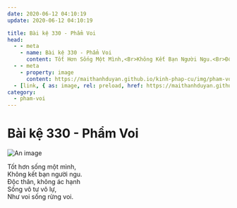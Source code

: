 ```yaml
---
date: 2020-06-12 04:10:19
update: 2020-06-12 04:10:19

title: Bài kệ 330 - Phẩm Voi
head:
  - - meta
    - name: Bài kệ 330 - Phẩm Voi
      content: Tốt Hơn Sống Một Mình,<Br>Không Kết Bạn Người Ngu.<Br>Ðộc Thân, Không Ác Hạnh<Br>Sống Vô Tư Vô Lự,<Br>Như Voi Sống Rừng Voi.<Br>
  - - meta
    - property: image
      content: https://maithanhduyan.github.io/kinh-phap-cu/img/pham-voi/pham-voi-330.jpg
  - [link, { as: image, rel: preload, href: https://maithanhduyan.github.io/kinh-phap-cu/img/pham-voi/pham-voi-330.jpg }]
category:
  - pham-voi
---
```


# Bài kệ 330 - Phẩm Voi

![An image](/img/pham-voi/pham-voi-330.jpg)

Tốt hơn sống một mình,<br>Không kết bạn người ngu.<br>Ðộc thân, không ác hạnh<br>Sống vô tư vô lự,<br>Như voi sống rừng voi.<br>

